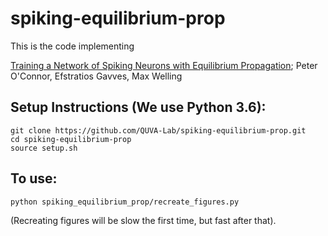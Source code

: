 
# spiking-equilibrium-prop

This is the code implementing 

[Training a Network of Spiking Neurons with Equilibrium Propagation](https://openreview.net/forum?id=HygpgV2-bX);
Peter O'Connor, Efstratios Gavves, Max Welling


## Setup Instructions (We use Python 3.6):

```
git clone https://github.com/QUVA-Lab/spiking-equilibrium-prop.git
cd spiking-equilibrium-prop
source setup.sh
```

## To use:

```
python spiking_equilibrium_prop/recreate_figures.py
```
(Recreating figures will be slow the first time, but fast after that).  
